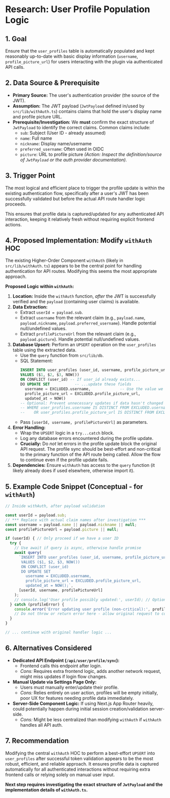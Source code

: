 # Research: User Profile Population Logic

## 1. Goal

Ensure that the `user_profiles` table is automatically populated and kept reasonably up-to-date with basic display information (`username`, `profile_picture_url`) for users interacting with the plugin via authenticated API calls.

## 2. Data Source & Prerequisite

*   **Primary Source:** The user's authentication provider (the source of the JWT).
*   **Assumption:** The JWT payload (`JwtPayload` defined in/used by `src/lib/withAuth.ts`) contains claims that hold the user's display name and profile picture URL.
*   **Prerequisite/Investigation:** We **must** confirm the exact structure of `JwtPayload` to identify the correct claims. Common claims include:
    *   `sub`: Subject (User ID - already assumed)
    *   `name`: Full name
    *   `nickname`: Display name/username
    *   `preferred_username`: Often used in OIDC
    *   `picture`: URL to profile picture
    *(Action: Inspect the definition/source of `JwtPayload` or the auth provider documentation).* 

## 3. Trigger Point

The most logical and efficient place to trigger the profile update is within the existing authentication flow, specifically after a user's JWT has been successfully validated but before the actual API route handler logic proceeds.

This ensures that profile data is captured/updated for any authenticated API interaction, keeping it relatively fresh without requiring explicit frontend actions.

## 4. Proposed Implementation: Modify `withAuth` HOC

The existing Higher-Order Component `withAuth` (likely in `src/lib/withAuth.ts`) appears to be the central point for handling authentication for API routes. Modifying this seems the most appropriate approach.

**Proposed Logic within `withAuth`:**

1.  **Location:** Inside the `withAuth` function, *after* the JWT is successfully verified and the `payload` (containing user claims) is available.
2.  **Data Extraction:**
    *   Extract `userId = payload.sub`.
    *   Extract `username` from the relevant claim (e.g., `payload.name`, `payload.nickname`, `payload.preferred_username`). Handle potential null/undefined values.
    *   Extract `profilePictureUrl` from the relevant claim (e.g., `payload.picture`). Handle potential null/undefined values.
3.  **Database Upsert:** Perform an `UPSERT` operation on the `user_profiles` table using the extracted data.
    *   Use the `query` function from `src/lib/db`.
    *   SQL Statement:
        ```sql
        INSERT INTO user_profiles (user_id, username, profile_picture_url, updated_at)
        VALUES ($1, $2, $3, NOW())
        ON CONFLICT (user_id) -- If user_id already exists...
        DO UPDATE SET           -- ...update these fields
          username = EXCLUDED.username,             -- Use the value we tried to insert
          profile_picture_url = EXCLUDED.profile_picture_url,
          updated_at = NOW()
        -- Optional: Prevent unnecessary updates if data hasn't changed
        -- WHERE user_profiles.username IS DISTINCT FROM EXCLUDED.username 
        --    OR user_profiles.profile_picture_url IS DISTINCT FROM EXCLUDED.profile_picture_url;
        ```
    *   Pass `[userId, username, profilePictureUrl]` as parameters.
4.  **Error Handling:**
    *   Wrap the `UPSERT` logic in a `try...catch` block.
    *   Log any database errors encountered during the profile update.
    *   **Crucially:** Do *not* let errors in the profile update block the original API request. The profile sync should be best-effort and non-critical to the primary function of the API route being called. Allow the flow to continue even if the profile update fails.
5.  **Dependencies:** Ensure `withAuth` has access to the `query` function (it likely already does if used elsewhere, otherwise import it).

## 5. Example Code Snippet (Conceptual - for `withAuth`)

```typescript
// Inside withAuth, after payload validation

const userId = payload.sub;
// *** Replace with actual claim names after investigation ***
const username = payload.name || payload.nickname || null; 
const profilePictureUrl = payload.picture || null;

if (userId) { // Only proceed if we have a user ID
  try {
    // Use await if query is async, otherwise handle promise
    await query(
      `INSERT INTO user_profiles (user_id, username, profile_picture_url, updated_at)
       VALUES ($1, $2, $3, NOW())
       ON CONFLICT (user_id)
       DO UPDATE SET
         username = EXCLUDED.username,
         profile_picture_url = EXCLUDED.profile_picture_url,
         updated_at = NOW();`,
      [userId, username, profilePictureUrl]
    );
    // console.log('User profile possibly updated:', userId); // Optional debug log
  } catch (profileError) {
    console.error('Error updating user profile (non-critical):', profileError);
    // Do not throw or return error here - allow original request to continue
  }
}

// ... continue with original handler logic ...
```

## 6. Alternatives Considered

*   **Dedicated API Endpoint (`/api/user/profile/sync`):**
    *   Frontend calls this endpoint after login.
    *   *Cons:* Requires extra frontend logic, adds another network request, might miss updates if login flow changes.
*   **Manual Update via Settings Page Only:**
    *   Users must manually enter/update their profile.
    *   *Cons:* Relies entirely on user action, profiles will be empty initially, poor UX for features needing profile data immediately.
*   **Server-Side Component Logic:** If using Next.js App Router heavily, could potentially happen during initial session creation/validation server-side.
    *   *Cons:* Might be less centralized than modifying `withAuth` if `withAuth` handles all API auth.

## 7. Recommendation

Modifying the central `withAuth` HOC to perform a best-effort `UPSERT` into `user_profiles` after successful token validation appears to be the most robust, efficient, and reliable approach. It ensures profile data is captured automatically for all authenticated interactions without requiring extra frontend calls or relying solely on manual user input.

**Next step requires investigating the exact structure of `JwtPayload` and the implementation details of `withAuth.ts`.** 